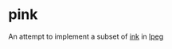 # pink
An attempt to implement a subset of [ink](https://github.com/inkle/ink) in [lpeg](http://www.inf.puc-rio.br/~roberto/lpeg)
